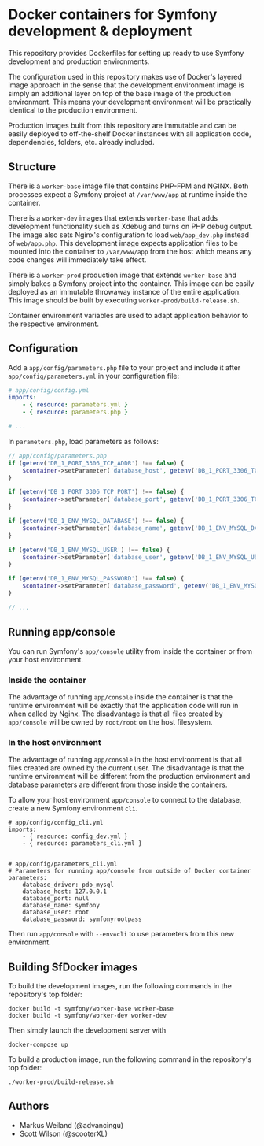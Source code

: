 Docker containers for Symfony development & deployment
======================================================

This repository provides Dockerfiles for setting up ready to use Symfony development and production environments.

The configuration used in this repository makes use of Docker's layered image approach in the sense that the development 
environment image is simply an additional layer on top of the base image of the production environment.
This means your development environment will be practically identical to the production environment.

Production images built from this repository are immutable and can be easily deployed to off-the-shelf Docker instances with 
all application code, dependencies, folders, etc. already included.

Structure
---------

There is a `worker-base` image file that contains PHP-FPM and NGINX. Both processes expect a Symfony project at
`/var/www/app` at runtime inside the container.

There is a `worker-dev` images that extends `worker-base` that adds development functionality such as Xdebug 
and turns on PHP debug output. The image also sets Nginx's configuration to load `web/app_dev.php` instead 
of `web/app.php`. This development image expects application files to be mounted into the container to 
`/var/www/app` from the host which means any code changes will immediately take effect.

There is a `worker-prod` production image that extends `worker-base` and simply bakes a Symfony project 
into the container. This image can be easily deployed as an immutable throwaway instance of the entire
application. This image should be built by executing `worker-prod/build-release.sh`.

Container environment variables are used to adapt application behavior to the respective environment.

Configuration
-------------

Add a `app/config/parameters.php` file to your project and include it after `app/config/parameters.yml`
in your configuration file:

```yaml
# app/config/config.yml
imports:
    - { resource: parameters.yml }
    - { resource: parameters.php }

# ...
```

In `parameters.php`, load parameters as follows:

```php
// app/config/parameters.php
if (getenv('DB_1_PORT_3306_TCP_ADDR') !== false) {
    $container->setParameter('database_host', getenv('DB_1_PORT_3306_TCP_ADDR'));
}

if (getenv('DB_1_PORT_3306_TCP_PORT') !== false) {
    $container->setParameter('database_port', getenv('DB_1_PORT_3306_TCP_PORT'));
}

if (getenv('DB_1_ENV_MYSQL_DATABASE') !== false) {
    $container->setParameter('database_name', getenv('DB_1_ENV_MYSQL_DATABASE'));
}

if (getenv('DB_1_ENV_MYSQL_USER') !== false) {
    $container->setParameter('database_user', getenv('DB_1_ENV_MYSQL_USER'));
}

if (getenv('DB_1_ENV_MYSQL_PASSWORD') !== false) {
    $container->setParameter('database_password', getenv('DB_1_ENV_MYSQL_PASSWORD'));
}

// ...
```

Running app/console
-------------------

You can run Symfony's ``app/console`` utility from inside the container or from your host environment.

### Inside the container

The advantage of running ``app/console`` inside the container is that the runtime environment will be exactly that 
the application code will run in when called by Nginx. The disadvantage is that all files created by ``app/console`` 
will be owned by ``root/root`` on the host filesystem.

### In the host environment

The advantage of running ``app/console`` in the host environment is that all files created are owned by the current 
user. The disadvantage is that the runtime environment will be different from the production environment and database 
parameters are different from those inside the containers.

To allow your host environment ``app/console`` to connect to the database, create a new Symfony environment ``cli``.

    # app/config/config_cli.yml
    imports:
        - { resource: config_dev.yml }
        - { resource: parameters_cli.yml }


    # app/config/parameters_cli.yml
    # Parameters for running app/console from outside of Docker container
    parameters:
        database_driver: pdo_mysql
        database_host: 127.0.0.1
        database_port: null
        database_name: symfony
        database_user: root
        database_password: symfonyrootpass

Then run ``app/console`` with ``--env=cli`` to use parameters from this new environment.

Building SfDocker images
------------------------

To build the development images, run the following commands in the repository's top folder:

    docker build -t symfony/worker-base worker-base
    docker build -t symfony/worker-dev worker-dev

Then simply launch the development server with

    docker-compose up

To build a production image, run the following command in the repository's top folder:

    ./worker-prod/build-release.sh

Authors
-------

* Markus Weiland (@advancingu)
* Scott Wilson (@scooterXL)
